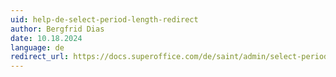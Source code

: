 ```yaml
---
uid: help-de-select-period-length-redirect
author: Bergfrid Dias
date: 10.18.2024
language: de
redirect_url: https://docs.superoffice.com/de/saint/admin/select-period-length.html
---
```

